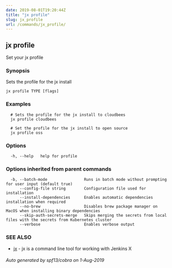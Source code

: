 ```yaml
---
date: 2019-08-01T19:20:44Z
title: "jx profile"
slug: jx_profile
url: /commands/jx_profile/
---
```

## jx profile

Set your jx profile

### Synopsis

Sets the profile for the jx install

```
jx profile TYPE [flags]
```

### Examples

```
  # Sets the profile for the jx install to cloudbees
  jx profile cloudbees
  
  # Set the profile for the jx install to open source
  jx profile oss
```

### Options

```
  -h, --help   help for profile
```

### Options inherited from parent commands

```
  -b, --batch-mode                Runs in batch mode without prompting for user input (default true)
      --config-file string        Configuration file used for installation
      --install-dependencies      Enables automatic dependencies installation when required
      --no-brew                   Disables brew package manager on MacOS when installing binary dependencies
      --skip-auth-secrets-merge   Skips merging the secrets from local files with the secrets from Kubernetes cluster
      --verbose                   Enables verbose output
```

### SEE ALSO

* [jx](/commands/jx/)	 - jx is a command line tool for working with Jenkins X

###### Auto generated by spf13/cobra on 1-Aug-2019
